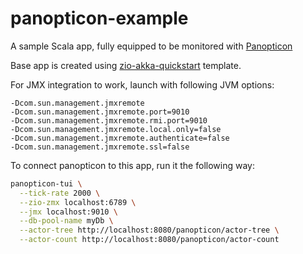 # panopticon-example

A sample Scala app, fully equipped to be monitored with [Panopticon](https://github.com/ScalaConsultants/panopticon-tui)

Base app is created using [zio-akka-quickstart](https://github.com/ScalaConsultants/zio-akka-quickstart.g8) template.

For JMX integration to work, launch with following JVM options:

```
-Dcom.sun.management.jmxremote
-Dcom.sun.management.jmxremote.port=9010
-Dcom.sun.management.jmxremote.rmi.port=9010
-Dcom.sun.management.jmxremote.local.only=false
-Dcom.sun.management.jmxremote.authenticate=false
-Dcom.sun.management.jmxremote.ssl=false
```

To connect panopticon to this app, run it the following way:

```bash
panopticon-tui \
  --tick-rate 2000 \
  --zio-zmx localhost:6789 \
  --jmx localhost:9010 \
  --db-pool-name myDb \
  --actor-tree http://localhost:8080/panopticon/actor-tree \
  --actor-count http://localhost:8080/panopticon/actor-count
```
